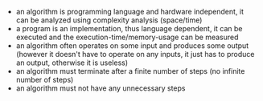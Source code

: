 - an algorithm is programming language and hardware independent, it can be analyzed using complexity analysis (space/time)
- a program is an implementation, thus language dependent, it can be executed and the execution-time/memory-usage can be measured
- an algorithm often operates on some input and produces some output (however it doesn't have to operate on any inputs, it just has to produce an output, otherwise it is useless)
- an algorithm must terminate after a finite number of steps (no infinite number of steps)
- an algorithm must not have any unnecessary steps
